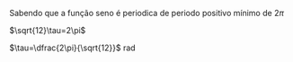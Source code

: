 Sabendo que a função seno é periodica de periodo positivo mínimo de $2\pi$

$\sqrt{12}\tau=2\pi$

$\tau=\dfrac{2\pi}{\sqrt{12}}$ rad